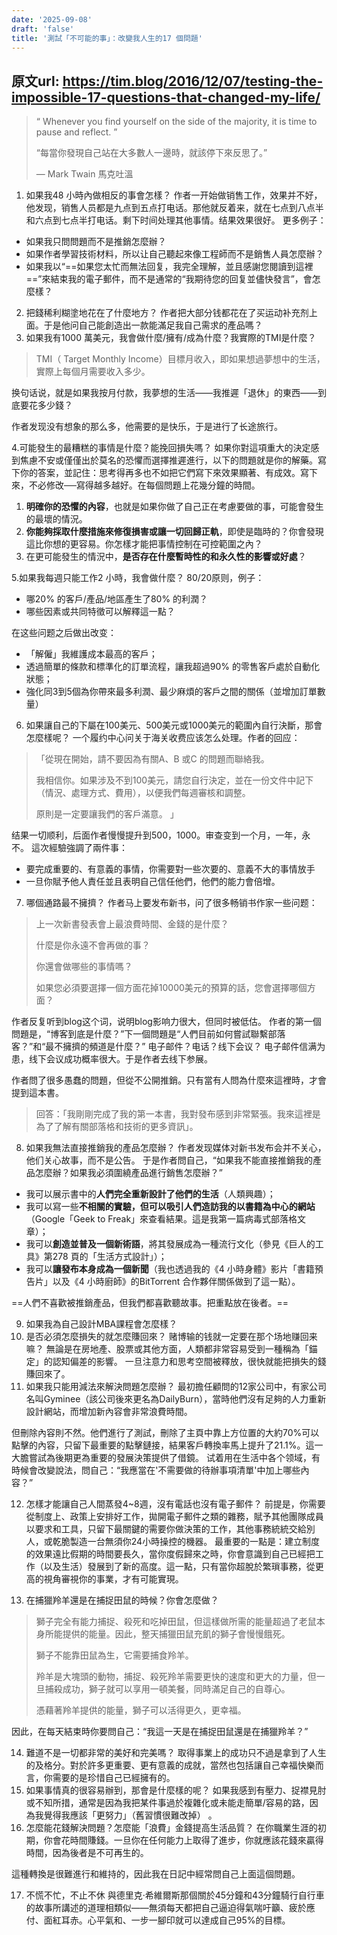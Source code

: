 ```yaml
---
date: '2025-09-08'
draft: 'false'
title: '測試「不可能的事」：改變我人生的17 個問題'
---
```


原文url:
https://tim.blog/2016/12/07/testing-the-impossible-17-questions-that-changed-my-life/
---
> “ Whenever you find yourself on the side of the majority, it is time to pause and reflect. ”
> 
> 
> “每當你發現自己站在大多數人一邊時，就該停下來反思了。”
> 
> — Mark Twain 馬克吐溫
>

1. 如果我48 小時內做相反的事會怎樣？
作者一开始做销售工作，效果并不好，他发现，销售人员都是九点到五点打电话。那他就反着来，就在七点到八点半和六点到七点半打电话。剩下时间处理其他事情。结果效果很好。
更多例子：
- 如果我只問問題而不是推銷怎麼辦？
- 如果作者學習技術材料，所以让自己聽起來像工程師而不是銷售人員怎麼辦？
- 如果我以“==如果您太忙而無法回复，我完全理解，並且感謝您閱讀到這裡==”來結束我的電子郵件，而不是通常的“我期待您的回复並儘快發言”，會怎麼樣？

2. 把錢稀利糊塗地花在了什麼地方？
作者把大部分钱都花在了买运动补充剂上面。于是他问自己能創造出一款能滿足我自己需求的產品嗎？
3. 如果我有1000 萬美元，我會做什麼/擁有/成為什麼？我實際的TMI是什麼？
> TMI（ Target Monthly Income）目標月收入，即如果想過夢想中的生活，實際上每個月需要收入多少。

换句话说，就是如果我按月付款，我夢想的生活——我推遲「退休」的東西——到底要花多少錢？

作者发现没有想象的那么多，他需要的是快乐，于是进行了长途旅行。

4.可能發生的最糟糕的事情是什麼？能挽回損失嗎？
如果你對這項重大的決定感到焦慮不安或僅僅出於莫名的恐懼而選擇推遲進行，以下的問題就是你的解藥。寫下你的答案，並記住：思考得再多也不如把它們寫下來效果顯著、有成效。寫下來，不必修改──寫得越多越好。在每個問題上花幾分鐘的時間。

1.  **明確你的恐懼的內容**，也就是如果你做了自己正在考慮要做的事，可能會發生的最壞的情況。
2.  **你能夠採取什麼措施來修復損害或讓一切回歸正軌**，即使是臨時的？你會發現這比你想的更容易。你怎樣才能把事情控制在可控範圍之內？
3.  在更可能發生的情況中，**是否存在什麼暫時性的和永久性的影響或好處**？

5.如果我每週只能工作2 小時，我會做什麼？
80/20原则，例子：
- 哪20% 的客戶/產品/地區產生了80% 的利潤？
- 哪些因素或共同特徵可以解釋這一點？

在这些问题之后做出改变：
- 「解僱」我維護成本最高的客戶；
- 透過簡單的條款和標準化的訂單流程，讓我超過90% 的零售客戶處於自動化狀態；
- 強化同3到5個為你帶來最多利潤、最少麻煩的客戶之間的關係（並增加訂單數量）

6. 如果讓自己的下屬在100美元、500美元或1000美元的範圍內自行決斷，那會怎麼樣呢？
一个履约中心问关于海关收费应该怎么处理。作者的回应：
> 「從現在開始，請不要因為有關A、B 或C 的問題而聯絡我。
> 
> 我相信你。如果涉及不到100美元，請您自行決定，並在一份文件中記下（情況、處理方式、費用），以便我們每週審核和調整。
> 
> 原則是一定要讓我們的客戶滿意。 」

结果一切顺利，后面作者慢慢提升到500，1000。审查变到一个月，一年，永不。
這次經驗強調了兩件事：

- 要完成重要的、有意義的事情，你需要對一些次要的、意義不大的事情放手
- 一旦你賦予他人責任並且表明自己信任他們，他們的能力會倍增。

7. 哪個通路最不擁擠？
作者马上要发布新书，问了很多畅销书作家一些问题：
> 上一次新書發表會上最浪費時間、金錢的是什麼？
> 
> 
> 什麼是你永遠不會再做的事？
> 
> 你還會做哪些的事情嗎？
> 
> 如果您必須要選擇一個方面花掉10000美元的預算的話，您會選擇哪個方面？
>

作者反复听到blog这个词，说明blog影响力很大，但同时被低估。
作者的第一個問題是，“博客到底是什麼？”下一個問題是“人們目前如何嘗試聯繫部落客？”和“最不擁擠的頻道是什麼？”
电子邮件？电话？线下会议？
电子邮件信满为患，线下会议成功概率很大。于是作者去线下参展。

作者問了很多愚蠢的問題，但從不公開推銷。只有當有人問為什麼來這裡時，才會提到這本書。

> 回答：「我剛剛完成了我的第一本書，我對發布感到非常緊張。我來這裡是為了了解有關部落格和技術的更多資訊」。

8. 如果我無法直接推銷我的產品怎麼辦？
作者发现媒体对新书发布会并不关心，他们关心故事，而不是公告。
于是作者問自己，“如果我不能直接推銷我的產品怎麼辦？如果我必須圍繞產品進行銷售怎麼辦？”

- 我可以展示書中的**人們完全重新設計了他們的生活**（人類興趣）；
- 我可以寫一些**不相關的實驗，但可以吸引人們造訪我的以書籍為中心的網站**（Google「Geek to Freak」來查看結果。這是我第一篇病毒式部落格文章）；
- 我可以**創造並普及一個新術語**，將其發展成為一種流行文化（參見《巨人的工具》第278 頁的「生活方式設計」）；
- 我可以**讓發布本身成為一個新聞**（我也透過我的《4 小時身體》影片「書籍預告片」以及《4 小時廚師》的BitTorrent 合作夥伴關係做到了這一點）。

==人們不喜歡被推銷產品，但我們都喜歡聽故事。把重點放在後者。==

9. 如果我為自己設計MBA課程會怎麼樣？
10. 是否必須怎麼損失的就怎麼賺回來？
赌博输的钱就一定要在那个场地赚回来嘛？
無論是在房地產、股票或其他方面，人類都非常容易受到一種稱為「錨定」的認知偏差的影響。
一旦注意力和思考空間被釋放，很快就能把損失的錢賺回來了。
11. 如果我只能用減法來解決問題怎麼辦？
最初擔任顧問的12家公司中，有家公司名叫Gyminee（該公司後來更名為DailyBurn），當時他們沒有足夠的人力重新設計網站，而增加新內容會非常浪費時間。

但刪除內容則不然。他們進行了測試，刪除了主頁中靠上方位置的大約70%可以點擊的內容，只留下最重要的點擊鏈接，結果客戶轉換率馬上提升了21.1%。這一大膽嘗試為後期更為重要的發展決策提供了借鏡。
试着用在生活中各个领域，有時候會改變說法，問自己：“我應當在'不需要做的待辦事項清單'中加上哪些內容？”

12. 怎樣才能讓自己人間蒸發4~8週，沒有電話也沒有電子郵件？
前提是，你需要從制度上、政策上安排好工作，拋開電子郵件之類的雜務，賦予其他團隊成員以要求和工具，只留下最關鍵的需要你做決策的工作，其他事務統統交給別人，或乾脆製造一台無須你24小時操控的機器。
最重要的一點是：建立制度的效果遠比假期的時間要長久，當你度假歸來之時，你會意識到自己已經把工作（以及生活）發展到了新的高度。這一點，只有當你超脫於繁瑣事務，從更高的視角審視你的事業，才有可能實現。

13. 在捕獵羚羊還是在捕捉田鼠的時候？你會怎麼做？
> 獅子完全有能力捕捉、殺死和吃掉田鼠，但這樣做所需的能量超過了老鼠本身所能提供的能量。因此，整天捕獵田鼠充飢的獅子會慢慢餓死。
> 
> 獅子不能靠田鼠為生，它需要捕食羚羊。
> 
> 羚羊是大塊頭的動物，捕捉、殺死羚羊需要更快的速度和更大的力量，但一旦捕殺成功，獅子就可以享用一頓美餐，同時滿足自己的自尊心。
> 
> 憑藉著羚羊提供的能量，獅子可以活得更久，更幸福。

因此，在每天結束時你要問自己：“我這一天是在捕捉田鼠還是在捕獵羚羊？”

14. 難道不是一切都非常的美好和完美嗎？
取得事業上的成功只不過是拿到了人生的及格分。對於許多更重要、更有意義的成就，當然也包括讓自己幸福快樂而言，你需要的是珍惜自己已經擁有的。
15. 如果事情真的很容易辦到，那會是什麼樣的呢？
如果我感到有壓力、捉襟見肘或不知所措，通常是因為我把某件事過於複雜化或未能走簡單/容易的路，因為我覺得我應該「更努力」（舊習慣很難改掉） 。
16. 怎麼能花錢解決問題？怎麼能「浪費」金錢提高生活品質？
在你職業生涯的初期，你會花時間賺錢。一旦你在任何能力上取得了進步，你就應該花錢來贏得時間，因為後者是不可再生的。

這種轉換是很難進行和維持的，因此我在日記中經常問自己上面這個問題。

17. 不慌不忙，不止不休
與德里克·希維爾斯那個關於45分鐘和43分鐘騎行自行車的故事所講述的道理相類似——無須每天都把自己逼迫得氣喘吁籲、疲於應付、面紅耳赤。心平氣和、一步一腳印就可以達成自己95%的目標。
